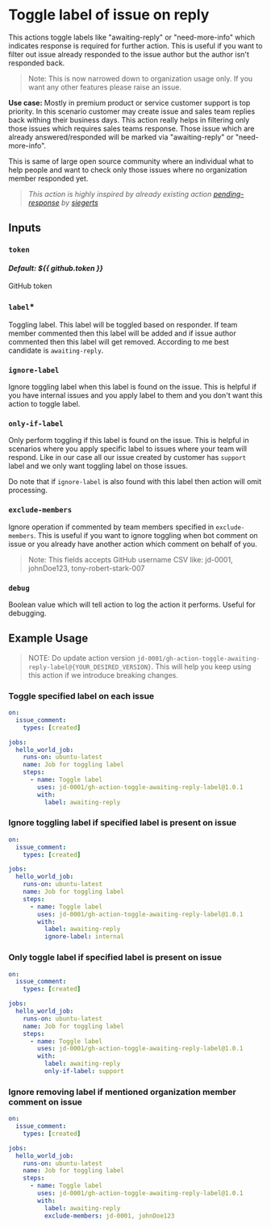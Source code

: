 # Toggle label of issue on reply

This actions toggle labels like "awaiting-reply" or "need-more-info" which indicates response is required for further action. This is useful if you want to filter out issue already responded to the issue author but the author isn't responded back.

> Note: This is now narrowed down to organization usage only. If you want any other features please raise an issue.

**Use case:**
Mostly in premium product or service customer support is top priority. In this scenario customer may create issue and sales team replies back withing their business days. This action really helps in filtering only those issues which requires sales teams response. Those issue which are already answered/responded will be marked via "awaiting-reply" or "need-more-info".

This is same of large open source community where an individual what to help people and want to check only those issues where no organization member responded yet.

> *This action is highly inspired by already existing action [pending-response](https://github.com/siegerts/pending-response) by [siegerts](https://github.com/siegerts)*

## Inputs

### `token`

#### *Default: ${{ github.token }}*

GitHub token

### `label`*

Toggling label. This label will be toggled based on responder. If team member commented then this label will be added and if issue author commented then this label will get removed. According to me best candidate is `awaiting-reply`.

<!-- ### `member-association`

#### *Default: OWNER, MEMBER, COLLABORATOR*

Repository associations that are considered part of the team. The action will skip the labeling logic if the user who created the comment falls into one of these groups. Separate multiple with commas (eg. "OWNER, MEMBER")

Please check this [page](https://docs.github.com/en/graphql/reference/enums#commentauthorassociation) for full list of values and detailed information.

> Note: This fields accepts CSV values like: OWNER, MEMBER, COLLABORATOR -->

### `ignore-label`

Ignore toggling label when this label is found on the issue. This is helpful if you have internal issues and you apply label to them and you don't want this action to toggle label.

### `only-if-label`

Only perform toggling if this label is found on the issue. This is helpful in scenarios where you apply specific label to issues where your team will respond. Like in our case all our issue created by customer has `support` label and we only want toggling label on those issues.

Do note that if `ignore-label` is also found with this label then action will omit processing.

### `exclude-members`

Ignore operation if commented by team members specified in `exclude-members`. This is useful if you want to ignore toggling when bot comment on issue or you already have another action which comment on behalf of you.

> Note: This fields accepts GitHub username CSV like: jd-0001, johnDoe123, tony-robert-stark-007

### `debug`

Boolean value which will tell action to log the action it performs. Useful for debugging.

## Example Usage

> NOTE: Do update action version `jd-0001/gh-action-toggle-awaiting-reply-label@{YOUR_DESIRED_VERSION}`. This will help you keep using this action if we introduce breaking changes.

### Toggle specified label on each issue

```yml
on:
  issue_comment:
    types: [created]

jobs:
  hello_world_job:
    runs-on: ubuntu-latest
    name: Job for toggling label
    steps:
      - name: Toggle label
        uses: jd-0001/gh-action-toggle-awaiting-reply-label@1.0.1
        with:
          label: awaiting-reply
```

### Ignore toggling label if specified label is present on issue

```yml
on:
  issue_comment:
    types: [created]

jobs:
  hello_world_job:
    runs-on: ubuntu-latest
    name: Job for toggling label
    steps:
      - name: Toggle label
        uses: jd-0001/gh-action-toggle-awaiting-reply-label@1.0.1
        with:
          label: awaiting-reply
          ignore-label: internal
```

### Only toggle label if specified label is present on issue

```yml
on:
  issue_comment:
    types: [created]

jobs:
  hello_world_job:
    runs-on: ubuntu-latest
    name: Job for toggling label
    steps:
      - name: Toggle label
        uses: jd-0001/gh-action-toggle-awaiting-reply-label@1.0.1
        with:
          label: awaiting-reply
          only-if-label: support
```

### Ignore removing label if mentioned organization member comment on issue

```yml
on:
  issue_comment:
    types: [created]

jobs:
  hello_world_job:
    runs-on: ubuntu-latest
    name: Job for toggling label
    steps:
      - name: Toggle label
        uses: jd-0001/gh-action-toggle-awaiting-reply-label@1.0.1
        with:
          label: awaiting-reply
          exclude-members: jd-0001, johnDoe123
```
